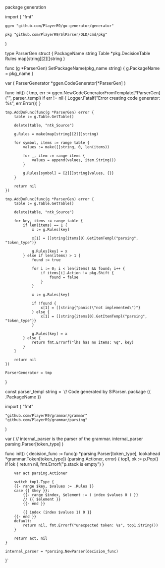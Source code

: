 package generation

import (
	"fmt"

	ggen "github.com/PlayerR9/go-generator/generator"

	pkg "github.com/PlayerR9/SlParser/OLD/cmd/pkg"
)

type ParserGen struct {
	PackageName string
	Table       *pkg.DecisionTable
	Rules       map[string][2][]string
}

func (g *ParserGen) SetPackageName(pkg_name string) {
	g.PackageName = pkg_name
}

var (
	ParserGenerator *ggen.CodeGenerator[*ParserGen]
)

func init() {
	tmp, err := ggen.NewCodeGeneratorFromTemplate[*ParserGen]("", parser_templ)
	if err != nil {
		Logger.Fatalf("Error creating code generator: %s", err.Error())
	}

	tmp.AddDoFunc(func(g *ParserGen) error {
		table := g.Table.GetTable()

		delete(table, "ntk_Source")

		g.Rules = make(map[string][2][]string)

		for symbol, items := range table {
			values := make([]string, 0, len(items))

			for _, item := range items {
				values = append(values, item.String())
			}

			g.Rules[symbol] = [2][]string{values, {}}
		}

		return nil
	})

	tmp.AddDoFunc(func(g *ParserGen) error {
		table := g.Table.GetTable()

		delete(table, "ntk_Source")

		for key, items := range table {
			if len(items) == 1 {
				x := g.Rules[key]

				x[1] = []string{items[0].GetItemTempl("parsing", "token_type")}

				g.Rules[key] = x
			} else if len(items) > 1 {
				found := true

				for i := 0; i < len(items) && found; i++ {
					if items[i].Action != pkg.Shift {
						found = false
					}
				}

				x := g.Rules[key]

				if !found {
					x[1] = []string{"panic(\"not implemented\")"}
				} else {
					x[1] = []string{items[0].GetItemTempl("parsing", "token_type")}
				}

				g.Rules[key] = x
			} else {
				return fmt.Errorf("lhs has no items: %q", key)
			}
		}

		return nil
	})

	ParserGenerator = tmp
}

const parser_templ string = `// Code generated by SlParser.
package {{ .PackageName }}

import (
	"fmt"

	"github.com/PlayerR9/grammar/grammar"
	"github.com/PlayerR9/grammar/parsing"
)

var (
	// internal_parser is the parser of the grammar.
	internal_parser parsing.Parser[token_type]
)

func init() {
	decision_func := func(p *parsing.Parser[token_type], lookahead *grammar.Token[token_type]) (parsing.Actioner, error) {
		top1, ok := p.Pop()
		if !ok {
			return nil, fmt.Errorf("p.stack is empty")
		}

		var act parsing.Actioner

		switch top1.Type {
		{{- range $key, $values := .Rules }}
		case {{ $key }}:
			{{- range $index, $element := ( index $values 0 ) }}
			// {{ $element }}
			{{- end }}

			{{ index (index $values 1) 0 }}
		{{- end }}
		default:
			return nil, fmt.Errorf("unexpected token: %s", top1.String())
		}

		return act, nil
	}

	internal_parser = *parsing.NewParser(decision_func)
}`
